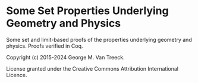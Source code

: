 # Some Set Properties Underlying Geometry and Physics

Some set and limit-based proofs of the properties underlying  geometry and physics. Proofs verified in Coq.

Copyright (c) 2015-2024 George M. Van Treeck.

License granted under the Creative Commons Attribution International Licence.
